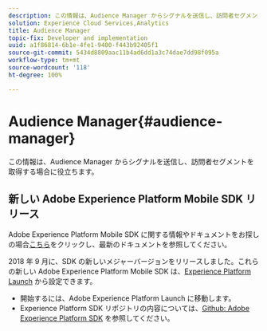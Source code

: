 ```yaml
---
description: この情報は、Audience Manager からシグナルを送信し、訪問者セグメントを取得する場合に役立ちます。
solution: Experience Cloud Services,Analytics
title: Audience Manager
topic-fix: Developer and implementation
uuid: a1f86814-6b1e-4fe1-9400-f443b92405f1
source-git-commit: 5434d8809aac11b4ad6dd1a3c74dae7dd98f095a
workflow-type: tm+mt
source-wordcount: '118'
ht-degree: 100%

---
```



# Audience Manager{#audience-manager}

この情報は、Audience Manager からシグナルを送信し、訪問者セグメントを取得する場合に役立ちます。

## 新しい Adobe Experience Platform Mobile SDK リリース

Adobe Experience Platform Mobile SDK に関する情報やドキュメントをお探しの場合[こちら](https://aep-sdks.gitbook.io/docs/)をクリックし、最新のドキュメントを参照してください。

2018 年 9 月に、SDK の新しいメジャーバージョンをリリースしました。これらの新しい Adobe Experience Platform Mobile SDK は、[Experience Platform Launch](https://www.adobe.com/jp/experience-platform/launch.html) から設定できます。

* 開始するには、Adobe Experience Platform Launch に移動します。
* Experience Platform SDK リポジトリの内容については、[Github: Adobe Experience Platform SDK](https://github.com/Adobe-Marketing-Cloud/acp-sdks) を参照してください。


